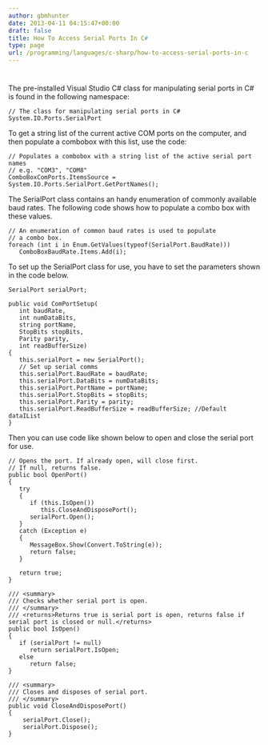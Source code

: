 ```yaml
---
author: gbmhunter
date: 2013-04-11 04:15:47+00:00
draft: false
title: How To Access Serial Ports In C#
type: page
url: /programming/languages/c-sharp/how-to-access-serial-ports-in-c
---
```


# 


The pre-installed Visual Studio C# class for manipulating serial ports in C# is found in the following namespace:

    
    // The class for manipulating serial ports in C#
    System.IO.Ports.SerialPort


To get a string list of the current active COM ports on the computer, and then populate a combobox with this list, use the code:

    
    // Populates a combobox with a string list of the active serial port names
    // e.g. "COM3", "COM8"
    ComboBoxComPorts.ItemsSource = System.IO.Ports.SerialPort.GetPortNames();


The SerialPort class contains an handy enumeration of commonly available baud rates. The following code shows how to populate a combo box with these values.

    
    // An enumeration of common baud rates is used to populate
    // a combo box.
    foreach (int i in Enum.GetValues(typeof(SerialPort.BaudRate)))
       ComboBoxBaudRate.Items.Add(i);


To set up the SerialPort class for use, you have to set the parameters shown in the code below.

    
    SerialPort serialPort;
    
    public void ComPortSetup(
       int baudRate, 
       int numDataBits,
       string portName,
       StopBits stopBits,
       Parity parity,
       int readBufferSize)
    {
       this.serialPort = new SerialPort();
       // Set up serial comms
       this.serialPort.BaudRate = baudRate;
       this.serialPort.DataBits = numDataBits;
       this.serialPort.PortName = portName;
       this.serialPort.StopBits = stopBits;
       this.serialPort.Parity = parity;
       this.serialPort.ReadBufferSize = readBufferSize; //Default dataIList
    }


Then you can use code like shown below to open and close the serial port for use.

    
    // Opens the port. If already open, will close first.
    // If null, returns false.
    public bool OpenPort()
    {
       try
       {
          if (this.IsOpen())
             this.CloseAndDisposePort();
          serialPort.Open();
       }
       catch (Exception e)
       {
          MessageBox.Show(Convert.ToString(e));
          return false;
       }
    
       return true;
    }
    
    /// <summary>
    /// Checks whether serial port is open. 
    /// </summary>
    /// <returns>Returns true is serial port is open, returns false if serial port is closed or null.</returns>
    public bool IsOpen()
    {
       if (serialPort != null)
          return serialPort.IsOpen;
       else
          return false;
    }
    
    /// <summary>
    /// Closes and disposes of serial port.
    /// </summary>
    public void CloseAndDisposePort()
    {
        serialPort.Close();
        serialPort.Dispose();
    }
